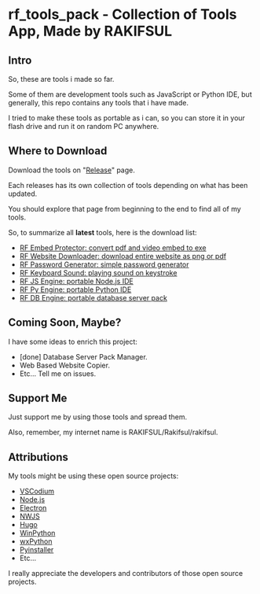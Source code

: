# rf_tools_pack - Collection of Tools App, Made by RAKIFSUL

## Intro

So, these are tools i made so far.

Some of them are development tools such as JavaScript or Python IDE, but generally, this repo contains any tools that i have made.

I tried to make these tools as portable as i can, so you can store it in your flash drive and run it on random PC anywhere.

## Where to Download

Download the tools on "[Release](https://github.com/rakifsul/rf_tools_pack/releases)" page.

Each releases has its own collection of tools depending on what has been updated.

You should explore that page from beginning to the end to find all of my tools.

So, to summarize all **latest** tools, here is the download list:

-   [RF Embed Protector: convert pdf and video embed to exe](https://github.com/rakifsul/rf_tools_pack/releases/download/2024.06.14/rf_embed_protector_2024.06.14-2000.exe)
-   [RF Website Downloader: download entire website as png or pdf](https://github.com/rakifsul/rf_tools_pack/releases/download/2024.06.14/rf_website_downloader_2024.06.14-2000.exe)
-   [RF Password Generator: simple password generator](https://github.com/rakifsul/rf_tools_pack/releases/download/2024.06.14/rf_password_generator_2024.06.14-2000.exe)
-   [RF Keyboard Sound: playing sound on keystroke](https://github.com/rakifsul/rf_tools_pack/releases/download/2024.06.14/rf_keyboard_sound_2024.06.14-2000.exe)
-   [RF JS Engine: portable Node.js IDE](https://github.com/rakifsul/rf_tools_pack/releases/download/2024.06.14/rf_js_engine_2024.06.14-2000.exe)
-   [RF Py Engine: portable Python IDE](https://github.com/rakifsul/rf_tools_pack/releases/download/2024.06.14/rf_py_engine_2024.06.14-2000.exe)
-	[RF DB Engine: portable database server pack](https://github.com/rakifsul/rf_tools_pack/releases/download/2024.06.18/rf_db_engine_2024.06.18-2300.exe)

## Coming Soon, Maybe?

I have some ideas to enrich this project:

-   [done] Database Server Pack Manager.
-   Web Based Website Copier.
-   Etc... Tell me on issues.

## Support Me

Just support me by using those tools and spread them.

Also, remember, my internet name is RAKIFSUL/Rakifsul/rakifsul.

## Attributions

My tools might be using these open source projects:

-   [VSCodium](https://github.com/VSCodium/vscodium)
-   [Node.js](https://github.com/nodejs)
-   [Electron](https://github.com/electron/electron)
-   [NWJS](https://github.com/nwjs/nw.js)
-   [Hugo](https://github.com/gohugoio/hugo)
-   [WinPython](https://github.com/winpython/winpython)
-   [wxPython](https://github.com/wxWidgets/Phoenix)
-   [Pyinstaller](https://github.com/pyinstaller/pyinstaller)
-   Etc...

I really appreciate the developers and contributors of those open source projects.
